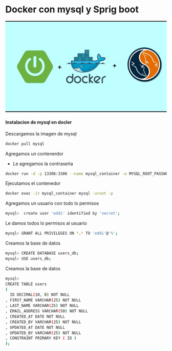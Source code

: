 # Docker con mysql y Sprig boot

![plot](./img/maxresdefault.jpg) 


#### Instalacion de mysql en docler

Descargamos la imagen de mysql

```sh
docker pull mysql
```

Agregamos un contenerdor  

- Le agregamos la contraseña

```sh
docker run -d -p 13306:3306 --name mysql_container -e MYSQL_ROOT_PASSWORD=secret mysql --character-set-server=utf8mb4 --collation-server=utf8mb4_unicode_ci
```

Ejecutamos el contenedor

```sh
docker exec -it mysql_container mysql -uroot -p
```
Agregamos un usuario con todo lo permisos

```sh
mysql>  create user 'eddi' identified by 'secret';
```

Le damos todos lo permisos al usuario

```sh
mysql> GRANT ALL PRIVILEGES ON *.* TO 'eddi'@'%';
```

Creamos la base de datos 

```sh
mysql> CREATE DATABASE users_db;
mysql> USE users_db;
```

Creamos la base de datos
```sh
mysql> 
CREATE TABLE users 
( 
  ID DECIMAL(10, 0) NOT NULL 
, FIRST_NAME VARCHAR(25) NOT NULL 
, LAST_NAME VARCHAR(25) NOT NULL 
, EMAIL_ADDRESS VARCHAR(50) NOT NULL 
, CREATED_AT DATE NOT NULL 
, CREATED_BY VARCHAR(25) NOT NULL 
, UPDATED_AT DATE NOT NULL 
, UPDATED_BY VARCHAR(25) NOT NULL 
, CONSTRAINT PRIMARY KEY ( ID ) 
);

```






